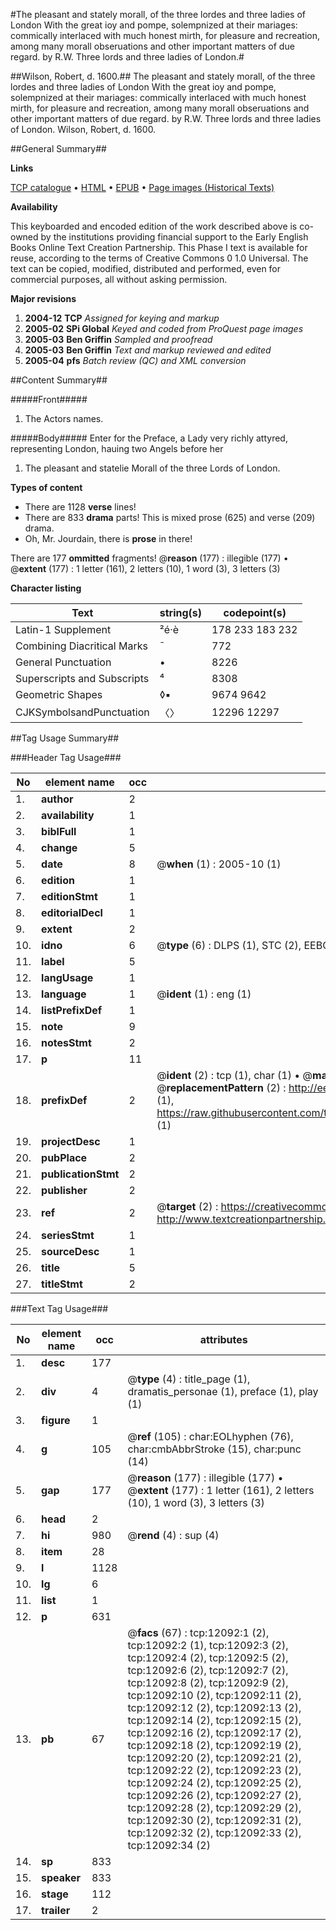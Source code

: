 #The pleasant and stately morall, of the three lordes and three ladies of London With the great ioy and pompe, solempnized at their mariages: commically interlaced with much honest mirth, for pleasure and recreation, among many morall obseruations and other important matters of due regard. by R.W. Three lords and three ladies of London.#

##Wilson, Robert, d. 1600.##
The pleasant and stately morall, of the three lordes and three ladies of London With the great ioy and pompe, solempnized at their mariages: commically interlaced with much honest mirth, for pleasure and recreation, among many morall obseruations and other important matters of due regard. by R.W.
Three lords and three ladies of London.
Wilson, Robert, d. 1600.

##General Summary##

**Links**

[TCP catalogue](http://www.ota.ox.ac.uk/tcp/)  • 
[HTML](http://tei.it.ox.ac.uk/tcp/Texts-HTML/free/A15/A15517.html)  • 
[EPUB](http://tei.it.ox.ac.uk/tcp/Texts-EPUB/free/A15/A15517.epub) • 
[Page images (Historical Texts)](https://data.historicaltexts.jisc.ac.uk/view?pubId=eebo-99847082e&pageId=eebo-99847082e-12092-1)

**Availability**

This keyboarded and encoded edition of the
	       work described above is co-owned by the institutions
	       providing financial support to the Early English Books
	       Online Text Creation Partnership. This Phase I text is
	       available for reuse, according to the terms of Creative
	       Commons 0 1.0 Universal. The text can be copied,
	       modified, distributed and performed, even for
	       commercial purposes, all without asking permission.

**Major revisions**

1. __2004-12__ __TCP__ *Assigned for keying and markup*
1. __2005-02__ __SPi Global__ *Keyed and coded from ProQuest page images*
1. __2005-03__ __Ben Griffin__ *Sampled and proofread*
1. __2005-03__ __Ben Griffin__ *Text and markup reviewed and edited*
1. __2005-04__ __pfs__ *Batch review (QC) and XML conversion*

##Content Summary##

#####Front#####

1. The Actors names.

#####Body#####
Enter for the Preface, a Lady very richly attyred, representing London, hauing two Angels before her
1. The pleasant and statelie Morall of the three Lords of London.

**Types of content**

  * There are 1128 **verse** lines!
  * There are 833 **drama** parts! This is mixed prose (625) and verse (209) drama.
  * Oh, Mr. Jourdain, there is **prose** in there!

There are 177 **ommitted** fragments! 
 @__reason__ (177) : illegible (177)  •  @__extent__ (177) : 1 letter (161), 2 letters (10), 1 word (3), 3 letters (3)

**Character listing**


|Text|string(s)|codepoint(s)|
|---|---|---|
|Latin-1 Supplement|²é·è|178 233 183 232|
|Combining             Diacritical Marks|̄|772|
|General Punctuation|•|8226|
|Superscripts             and Subscripts|⁴|8308|
|Geometric Shapes|◊▪|9674 9642|
|CJKSymbolsandPunctuation|〈〉|12296 12297|

##Tag Usage Summary##

###Header Tag Usage###

|No|element name|occ|attributes|
|---|---|---|---|
|1.|__author__|2||
|2.|__availability__|1||
|3.|__biblFull__|1||
|4.|__change__|5||
|5.|__date__|8| @__when__ (1) : 2005-10 (1)|
|6.|__edition__|1||
|7.|__editionStmt__|1||
|8.|__editorialDecl__|1||
|9.|__extent__|2||
|10.|__idno__|6| @__type__ (6) : DLPS (1), STC (2), EEBO-CITATION (1), PROQUEST (1), VID (1)|
|11.|__label__|5||
|12.|__langUsage__|1||
|13.|__language__|1| @__ident__ (1) : eng (1)|
|14.|__listPrefixDef__|1||
|15.|__note__|9||
|16.|__notesStmt__|2||
|17.|__p__|11||
|18.|__prefixDef__|2| @__ident__ (2) : tcp (1), char (1)  •  @__matchPattern__ (2) : ([0-9\-]+):([0-9IVX]+) (1), (.+) (1)  •  @__replacementPattern__ (2) : http://eebo.chadwyck.com/downloadtiff?vid=$1&page=$2 (1), https://raw.githubusercontent.com/textcreationpartnership/Texts/master/tcpchars.xml#$1 (1)|
|19.|__projectDesc__|1||
|20.|__pubPlace__|2||
|21.|__publicationStmt__|2||
|22.|__publisher__|2||
|23.|__ref__|2| @__target__ (2) : https://creativecommons.org/publicdomain/zero/1.0/ (1), http://www.textcreationpartnership.org/docs/. (1)|
|24.|__seriesStmt__|1||
|25.|__sourceDesc__|1||
|26.|__title__|5||
|27.|__titleStmt__|2||


###Text Tag Usage###

|No|element name|occ|attributes|
|---|---|---|---|
|1.|__desc__|177||
|2.|__div__|4| @__type__ (4) : title_page (1), dramatis_personae (1), preface (1), play (1)|
|3.|__figure__|1||
|4.|__g__|105| @__ref__ (105) : char:EOLhyphen (76), char:cmbAbbrStroke (15), char:punc (14)|
|5.|__gap__|177| @__reason__ (177) : illegible (177)  •  @__extent__ (177) : 1 letter (161), 2 letters (10), 1 word (3), 3 letters (3)|
|6.|__head__|2||
|7.|__hi__|980| @__rend__ (4) : sup (4)|
|8.|__item__|28||
|9.|__l__|1128||
|10.|__lg__|6||
|11.|__list__|1||
|12.|__p__|631||
|13.|__pb__|67| @__facs__ (67) : tcp:12092:1 (2), tcp:12092:2 (1), tcp:12092:3 (2), tcp:12092:4 (2), tcp:12092:5 (2), tcp:12092:6 (2), tcp:12092:7 (2), tcp:12092:8 (2), tcp:12092:9 (2), tcp:12092:10 (2), tcp:12092:11 (2), tcp:12092:12 (2), tcp:12092:13 (2), tcp:12092:14 (2), tcp:12092:15 (2), tcp:12092:16 (2), tcp:12092:17 (2), tcp:12092:18 (2), tcp:12092:19 (2), tcp:12092:20 (2), tcp:12092:21 (2), tcp:12092:22 (2), tcp:12092:23 (2), tcp:12092:24 (2), tcp:12092:25 (2), tcp:12092:26 (2), tcp:12092:27 (2), tcp:12092:28 (2), tcp:12092:29 (2), tcp:12092:30 (2), tcp:12092:31 (2), tcp:12092:32 (2), tcp:12092:33 (2), tcp:12092:34 (2)|
|14.|__sp__|833||
|15.|__speaker__|833||
|16.|__stage__|112||
|17.|__trailer__|2||
